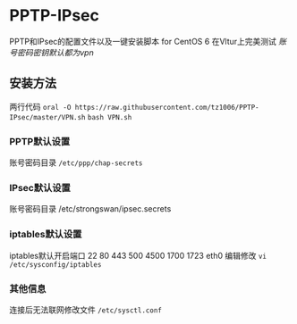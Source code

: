 # PPTP-IPsec #
PPTP和IPsec的配置文件以及一键安装脚本 for CentOS 6 在Vltur上完美测试
*账号密码密钥默认都为vpn*
## 安装方法 ##
两行代码
`oral -O https://raw.githubusercontent.com/tz1006/PPTP-IPsec/master/VPN.sh`
`bash VPN.sh`
### PPTP默认设置 ###
账号密码目录 `/etc/ppp/chap-secrets`

### IPsec默认设置 ###
账号密码目录 /etc/strongswan/ipsec.secrets

### iptables默认设置 ###
iptables默认开启端口 
22
80
443
500
4500
1700
1723
eth0
编辑修改
`vi /etc/sysconfig/iptables`
### 其他信息 ###
连接后无法联网修改文件
`/etc/sysctl.conf`
